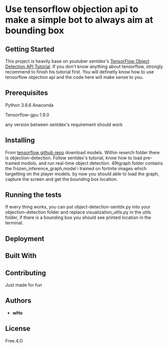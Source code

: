 # Use tensorflow objection api to make a simple bot to always aim at bounding box


## Getting Started

This project is heavily base on youtuber sentdex's [TensorFlow Object Detection API Tutorial](https://www.youtube.com/watch?v=COlbP62-B-U&list=PLQVvvaa0QuDcNK5GeCQnxYnSSaar2tpku). If you don't know anything about tensorflow, strongly recommend to finish his tutorial first. You will definetly know how to use tensorflow objection api and the code here will make sense to you.


## Prerequisites

Python 3.6.6 Anaconda

Tensorflow-gpu 1.9.0

any version between sentdex's requirement should work

## Installing
From [tensorflow github repo](https://github.com/tensorflow/models) download models.
Within reserch folder there is objection-detection.
Follow sentdex's tutorial, know how to load pre-trained modols, and run real-time object detection.
49tgraph folder contains the frozen_inference_graph,model i trained on fortnite images which targetting on the player models. by now you should able to load the graph, capture the screen and get the bounding box location.

## Running the tests
If every thing works, you can put object-detection-sentdx.py into your objection-detection folder and replace visualization_utils.py in the utils folder, if there is a bounding box you should see printed location in the terminal.


## Deployment



## Built With



## Contributing

Just made for fun

## Authors

* **wHo** 

## License

Free.4.O


